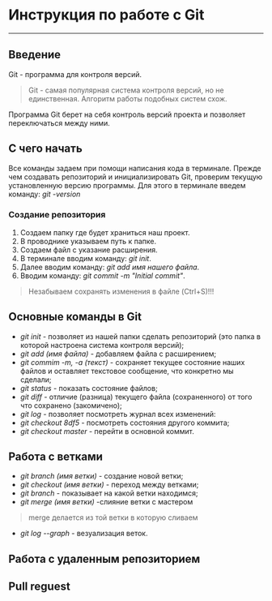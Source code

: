 # Инструкция по работе с Git
---
## Введение

Git - программа для контроля версий.
> Git - самая популярная система контроля версий, но не единственная. Алгоритм работы подобных систем схож.

Программа Git берет на себя контроль версий проекта и позволяет переключаться между ними.

## С чего начать

Все команды задаем при помощи написания кода в терминале.
Прежде чем создавать репозиторий и инициализировать Git, проверим текущую установленную версию программы. Для этого в терминале введем команду: *git -version*

### Создание репозитория

1. Создаем папку где будет храниться наш проект.
2. В проводнике указываем путь к папке.
3. Создаем файл с указание расширения.
4. В терминале вводим команду: *git init*.
5. Далее вводим команду: *git add имя нашего файла*.
6. Вводим команду: *git commit -m "Initial commit"*.
 >Незабываем сохранять изменения в файле (Ctrl+S)!!!
 
## Основные команды в Git

- *git init* - позволяет из нашей папки сделать репозиторий (это папка в которой настроена система контроля версий);
- *git add (имя файла)* - добавляем файла с расширением;
- *git commim -m, -а (текст)* - сохраняет текущее состояние наших файлов и оставляет текстовое сообщение, что конкретно мы сделали;
- *git status* - показать состояние файлов;
- *git diff* - отличие (разница) текущего файла (сохраненного) от того что сохранено (закомичено);
- *git log* - позволяет посмотреть журнал всех изменений:
- *git checkout 8df5* - посмотреть состояния другого коммита;
- *git checkout master* - перейти в основной коммит.

## Работа с ветками

- *git branch (имя ветки)* - создание новой ветки;
- *git checkout (имя ветки)* - переход между ветками;
- *git branch* - показывает на какой ветки находимся;
- *git merge (имя ветки)* -слияние ветки с мастером 
>merge делается из той ветки в которую сливаем
- *git log --graph* - везуализация веток.

## Работа с удаленным репозиторием

## Pull reguest
